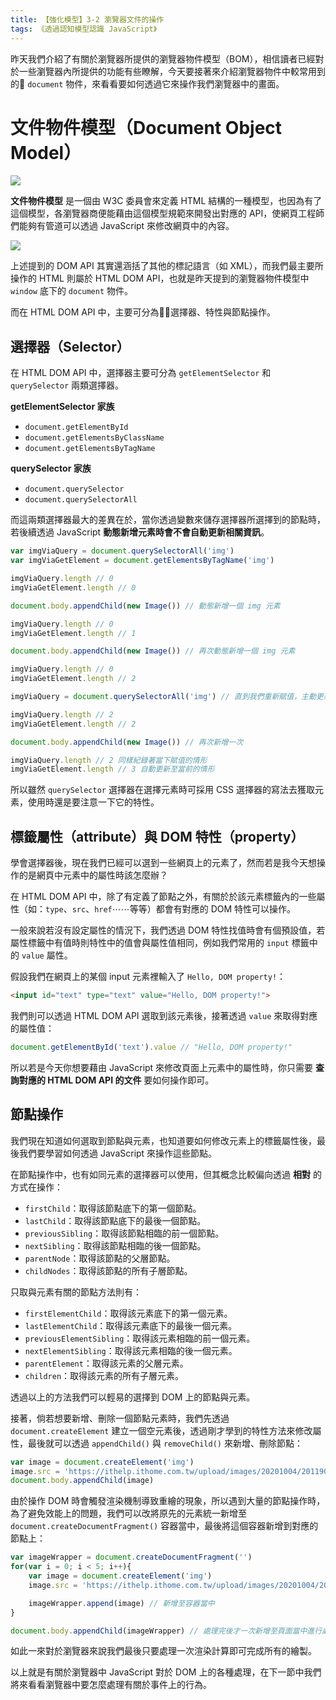 ```yaml
---
title: 【強化模型】3-2 瀏覽器文件的操作
tags: 《透過認知模型認識 JavaScript》
---
```


昨天我們介紹了有關於瀏覽器所提供的瀏覽器物件模型（BOM），相信讀者已經對於一些瀏覽器內所提供的功能有些瞭解，今天要接著來介紹瀏覽器物件中較常用到的 `document` 物件，來看看要如何透過它來操作我們瀏覽器中的畫面。

# 文件物件模型（Document Object Model）

![](https://i.imgur.com/E9cpOOb.jpg)

**文件物件模型** 是一個由 W3C 委員會來定義 HTML 結構的一種模型，也因為有了這個模型，各瀏覽器商便能藉由這個模型規範來開發出對應的 API，使網頁工程師們能夠有管道可以透過 JavaScript 來修改網頁中的內容。

![](https://i.imgur.com/e3Mya9D.png)

上述提到的 DOM API 其實還涵括了其他的標記語言（如 XML），而我們最主要所操作的 HTML 則屬於 HTML DOM API，也就是昨天提到的瀏覽器物件模型中 `window` 底下的 `document` 物件。

而在 HTML DOM API 中，主要可分為選擇器、特性與節點操作。

## 選擇器（Selector）

在 HTML DOM API 中，選擇器主要可分為 `getElementSelector` 和 `querySelector` 兩類選擇器。

**getElementSelector 家族**
- `document.getElementById`
- `document.getElementsByClassName`
- `document.getElementsByTagName`

**querySelector 家族**
- `document.querySelector`
- `document.querySelectorAll`

而這兩類選擇器最大的差異在於，當你透過變數來儲存選擇器所選擇到的節點時，若後續透過 JavaScript **動態新增元素時會不會自動更新相關資訊**。

```js
var imgViaQuery = document.querySelectorAll('img')
var imgViaGetElement = document.getElementsByTagName('img')

imgViaQuery.length // 0
imgViaGetElement.length // 0

document.body.appendChild(new Image()) // 動態新增一個 img 元素

imgViaQuery.length // 0
imgViaGetElement.length // 1

document.body.appendChild(new Image()) // 再次動態新增一個 img 元素

imgViaQuery.length // 0
imgViaGetElement.length // 2

imgViaQuery = document.querySelectorAll('img') // 直到我們重新賦值，主動更新資訊

imgViaQuery.length // 2
imgViaGetElement.length // 2

document.body.appendChild(new Image()) // 再次新增一次

imgViaQuery.length // 2 同樣紀錄著當下賦值的情形
imgViaGetElement.length // 3 自動更新至當前的情形
```

所以雖然 `querySelector` 選擇器在選擇元素時可採用 CSS 選擇器的寫法去獲取元素，使用時還是要注意一下它的特性。

## 標籤屬性（attribute）與 DOM 特性（property）

學會選擇器後，現在我們已經可以選到一些網頁上的元素了，然而若是我今天想操作的是網頁中元素中的屬性時該怎麼辦？

在 HTML DOM API 中，除了有定義了節點之外，有關於於該元素標籤內的一些屬性（如：`type`、`src`、`href`⋯⋯等等）都會有對應的 DOM 特性可以操作。

一般來說若沒有設定屬性的情況下，我們透過 DOM 特性找值時會有個預設值，若屬性標籤中有值時則特性中的值會與屬性值相同，例如我們常用的 `input` 標籤中的 `value` 屬性。

假設我們在網頁上的某個 input 元素裡輸入了 `Hello, DOM property!`：

```html
<input id="text" type="text" value="Hello, DOM property!">
```

我們則可以透過 HTML DOM API 選取到該元素後，接著透過 `value` 來取得對應的屬性值：

```js
document.getElementById('text').value // "Hello, DOM property!"
```

所以若是今天你想要藉由 JavaScript 來修改頁面上元素中的屬性時，你只需要 **查詢對應的 HTML DOM API 的文件** 要如何操作即可。

## 節點操作

我們現在知道如何選取到節點與元素，也知道要如何修改元素上的標籤屬性後，最後我們要學習如何透過 JavaScript 來操作這些節點。

在節點操作中，也有如同元素的選擇器可以使用，但其概念比較偏向透過 **相對** 的方式在操作：

- `firstChild`：取得該節點底下的第一個節點。
- `lastChild`：取得該節點底下的最後一個節點。
- `previousSibling`：取得該節點相臨的前一個節點。
- `nextSibling`：取得該節點相臨的後一個節點。
- `parentNode`：取得該節點的父層節點。
- `childNodes`：取得該節點的所有子層節點。

只取與元素有關的節點方法則有：

- `firstElementChild`：取得該元素底下的第一個元素。
- `lastElementChild`：取得該元素底下的最後一個元素。
- `previousElementSibling`：取得該元素相臨的前一個元素。
- `nextElementSibling`：取得該元素相臨的後一個元素。
- `parentElement`：取得該元素的父層元素。
- `children`：取得該元素的所有子層元素。

透過以上的方法我們可以輕易的選擇到 DOM 上的節點與元素。

接著，倘若想要新增、刪除一個節點元素時，我們先透過 `document.createElement` 建立一個空元素後，透過剛才學到的特性方法來修改屬性，最後就可以透過 `appendChild()` 與 `removeChild()` 來新增、刪除節點：

```js
var image = document.createElement('img')
image.src = 'https://ithelp.ithome.com.tw/upload/images/20201004/20119062mjiHVKQwDm.jpg'
document.body.appendChild(image)
```

由於操作 DOM 時會觸發渲染機制導致重繪的現象，所以遇到大量的節點操作時，為了避免效能上的問題，我們可以改將原先的元素統一新增至 `document.createDocumentFragment()` 容器當中，最後將這個容器新增到對應的節點上：

```js
var imageWrapper = document.createDocumentFragment('')
for(var i = 0; i < 5; i++){
    var image = document.createElement('img')
    image.src = 'https://ithelp.ithome.com.tw/upload/images/20201004/20119062mjiHVKQwDm.jpg'

    imageWrapper.append(image) // 新增至容器當中
}

document.body.appendChild(imageWrapper) // 處理完後才一次新增至頁面當中進行處理。
```

如此一來對於瀏覽器來說我們最後只要處理一次渲染計算即可完成所有的繪製。

以上就是有關於瀏覽器中 JavaScript 對於 DOM 上的各種處理，在下一節中我們將來看看瀏覽器中要怎麼處理有關於事件上的行為。